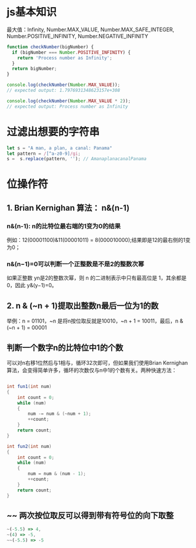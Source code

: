 
# js基本知识

最大值：Infinity, Number.MAX_VALUE, Number.MAX_SAFE_INTEGER, Number.POSITIVE_INFINITY, Number.NEGATIVE_INFINITY

```js
function checkNumber(bigNumber) {
  if (bigNumber === Number.POSITIVE_INFINITY) {
    return 'Process number as Infinity';
  }
  return bigNumber;
}

console.log(checkNumber(Number.MAX_VALUE));
// expected output: 1.7976931348623157e+308

console.log(checkNumber(Number.MAX_VALUE * 2));
// expected output: Process number as Infinity
```

# 过滤出想要的字符串

```js
let s = "A man, a plan, a canal: Panama"
let pattern = /[^a-z0-9]/gi; 
s =  s.replace(pattern, ''); // AmanaplanacanalPanama
```

# 位操作符

## 1. Brian Kernighan 算法： n&(n-1)

### n&(n-1): n的比特位最右端的1变为0的结果

例如：12(00001100)&11(00001011) = 8(000010000);结果即是12的最右侧的1变为0；

### n&(n−1)=0可以判断一个正整数是不是2的整数次幂

如果正整数 yn是2的整数次幂，则 n 的二进制表示中只有最高位是 1，其余都是 0，因此 y&(y−1)=0。

## 2. n & (~n + 1)提取出整数n最后一位为1的数

举例：n = 01101，~n 是将n按位取反就是10010，~n + 1 = 10011，最后，n & (~n + 1) = 00001

## 判断一个数字n的比特位中1的个数

可以对n右移1位然后与1相与，循环32次即可，但如果我们使用Brian Kernighan 算法，会变得简单许多，循环的次数仅与n中1的个数有关。两种快速方法：

```java

int fun1(int num)
{
	int count = 0;
	while (num)
	{
		num -= num & (~num + 1);
		++count;
	}
	return count;
}

int fun2(int num)
{
	int count = 0;
	while (num)
	{
		num = num & (num - 1);
		++count;
	}
	return count;
}
```

## ~~ 两次按位取反可以得到带有符号位的向下取整

```js
~(-5.5) => 4, 
~(4) => -5, 
~~(-5.5) => -5
```
